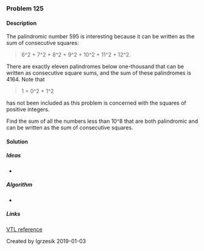 
### Problem 125

#### Description
The palindromic number 595 is interesting because it can be written as the sum of consecutive squares: 

>6^2 + 7^2 + 8^2 + 9^2 + 10^2 + 11^2 + 12^2.

There are exactly eleven palindromes below one-thousand that can be written as consecutive square sums, 
and the sum of these palindromes is 4164. Note that 
>1 = 0^2 + 1^2 

has not been included as this problem is concerned with the squares of positive integers.

Find the sum of all the numbers less than 10^8 that are both palindromic and can be written as the sum of consecutive squares.

#### Solution

##### Ideas
* 

##### Algorithm
*

##### Links
[VTL reference](http://velocity.apache.org/engine/1.7/vtl-reference.html)

Created by lgrzesik 2019-01-03